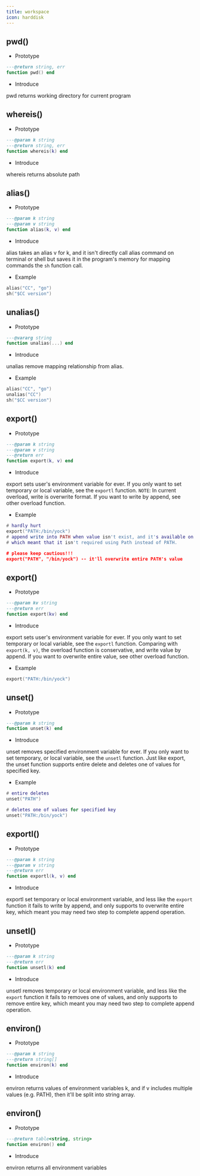 ```yaml
---
title: workspace
icon: harddisk
---
```


## pwd()

* Prototype
```lua
---@return string, err
function pwd() end
```

* Introduce

pwd returns working directory for current program

## whereis()

* Prototype
```lua
---@param k string
---@return string, err
function whereis(k) end
```

* Introduce

whereis returns absolute path

## alias()

* Prototype
```lua
---@param k string
---@param v string
function alias(k, v) end
```

* Introduce

alias takes an alias v for k, and it isn't directly call alias command on terminal or shell but saves it in the program's memory for mapping commands the `sh` function call.

* Example
```lua
alias("CC", "go")
sh("$CC version")
```

## unalias()

* Prototype
```lua
---@vararg string
function unalias(...) end
```

* Introduce

unalias remove mapping relationship from alias.

* Example
```lua
alias("CC", "go")
unalias("CC")
sh("$CC version")
```


## export()

* Prototype
```lua
---@param k string
---@param v string
---@return err
function export(k, v) end
```

* Introduce

export sets user's environment variable for ever. If you only want to set temporary or local variable, see the `exportl` function.  `NOTE`: In current overload, write is overwrite format. If you want to write by append, see other overload function.

* Example
```lua
# hardly hurt
export("PATH:/bin/yock")
# append write into PATH when value isn't exist, and it's available on windows,
# which meant that it isn't required using Path instead of PATH.

# please keep cautious!!!
export("PATH", "/bin/yock") -- it'll overwrite entire PATH's value
```

## export()

* Prototype
```lua
---@param kv string
---@return err
function export(kv) end
```

* Introduce

export sets user's environment variable for ever. If you only want to set temporary or local variable, see the `exportl` function.  Comparing with `export(k, v)`, the overload function is conservative, and write value by append. If you want to overwrite entire value, see other overload function.  

* Example
```lua
export("PATH:/bin/yock")
```

## unset()

* Prototype
```lua
---@param k string
function unset(k) end
```

* Introduce

unset removes specified environment variable for ever. If you only want to set temporary, or local variable, see the `unsetl` function.  Just like export, the unset function supports entire delete and deletes one of values for specified key.

* Example
```lua
# entire deletes
unset("PATH")

# deletes one of values for specified key
unset("PATH:/bin/yock")
```

## exportl()

* Prototype
```lua
---@param k string
---@param v string
---@return err
function exportl(k, v) end
```

* Introduce

exportl set temporary or local environment variable, and less like the `export` function it fails to write by append, and only supports to overwrite entire key, which meant you may need two step to complete append operation.

## unsetl()

* Prototype
```lua
---@param k string
---@return err
function unsetl(k) end
```

* Introduce

unsetl removes temporary or local environment variable, and less like the `export` function it fails to removes one of values, and only supports to remove entire key, which meant you may need two step to complete append operation.

## environ()

* Prototype
```lua
---@param k string
---@return string[]
function environ(k) end
```

* Introduce

environ returns values of environment variables k, and if v includes multiple values (e.g. PATH), then it'll be split into string array.

## environ()

* Prototype
```lua
---@return table<string, string>
function environ() end
```

* Introduce

environ returns all environment variables